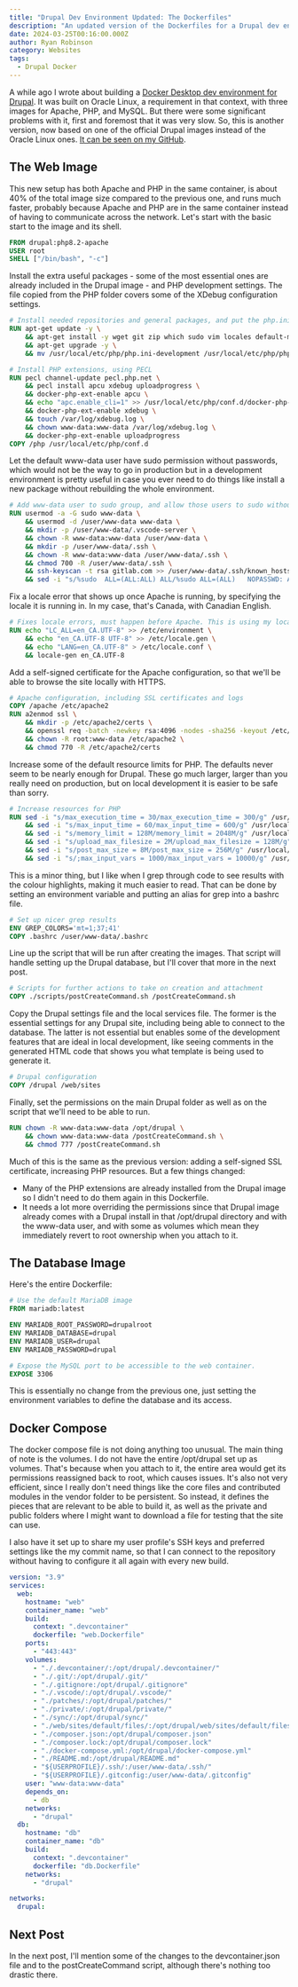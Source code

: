 ```yaml
---
title: "Drupal Dev Environment Updated: The Dockerfiles"
description: "An updated version of the Dockerfiles for a Drupal dev environment."
date: 2024-03-25T00:16:00.000Z
author: Ryan Robinson
category: Websites
tags:
  - Drupal Docker
---
```


A while ago I wrote about building a [Docker Desktop dev environment for Drupal](/tags/drupal-docker/). It was built on Oracle Linux, a requirement in that context, with three images for Apache, PHP, and MySQL. But there were some significant problems with it, first and foremost that it was very slow. So, this is another version, now based on one of the official Drupal images instead of the Oracle Linux ones. [It can be seen on my GitHub](https://github.com/ryan-l-robinson/Drupal-Devcontainer).

## The Web Image

This new setup has both Apache and PHP in the same container, is about 40% of the total image size compared to the previous one, and runs much faster, probably because Apache and PHP are in the same container instead of having to communicate across the network. Let's start with the basic start to the image and its shell.

```Dockerfile
FROM drupal:php8.2-apache
USER root
SHELL ["/bin/bash", "-c"]
```

Install the extra useful packages - some of the most essential ones are already included in the Drupal image - and PHP development settings. The file copied from the PHP folder covers some of the XDebug configuration settings.

```Dockerfile
# Install needed repositories and general packages, and put the php.ini in place
RUN apt-get update -y \
    && apt-get install -y wget git zip which sudo vim locales default-mysql-client docker nodejs npm \
    && apt-get upgrade -y \
    && mv /usr/local/etc/php/php.ini-development /usr/local/etc/php/php.ini

# Install PHP extensions, using PECL
RUN pecl channel-update pecl.php.net \
    && pecl install apcu xdebug uploadprogress \
    && docker-php-ext-enable apcu \
    && echo "apc.enable_cli=1" >> /usr/local/etc/php/conf.d/docker-php-ext-apcu.ini \
    && docker-php-ext-enable xdebug \
    && touch /var/log/xdebug.log \
    && chown www-data:www-data /var/log/xdebug.log \
    && docker-php-ext-enable uploadprogress
COPY /php /usr/local/etc/php/conf.d
```

Let the default www-data user have sudo permission without passwords, which would not be the way to go in production but in a development environment is pretty useful in case you ever need to do things like install a new package without rebuilding the whole environment.

```Dockerfile
# Add www-data user to sudo group, and allow those users to sudo without password
RUN usermod -a -G sudo www-data \
    && usermod -d /user/www-data www-data \
    && mkdir -p /user/www-data/.vscode-server \
    && chown -R www-data:www-data /user/www-data \
    && mkdir -p /user/www-data/.ssh \
    && chown -R www-data:www-data /user/www-data/.ssh \
    && chmod 700 -R /user/www-data/.ssh \
    && ssh-keyscan -t rsa gitlab.com >> /user/www-data/.ssh/known_hosts \
    && sed -i "s/%sudo	ALL=(ALL:ALL) ALL/%sudo	ALL=(ALL)	NOPASSWD: ALL/g" /etc/sudoers
```

Fix a locale error that shows up once Apache is running, by specifying the locale it is running in. In my case, that's Canada, with Canadian English.

```Dockerfile
# Fixes locale errors, must happen before Apache. This is using my locale of Canada
RUN echo "LC_ALL=en_CA.UTF-8" >> /etc/environment \
    && echo "en_CA.UTF-8 UTF-8" >> /etc/locale.gen \
    && echo "LANG=en_CA.UTF-8" > /etc/locale.conf \
    && locale-gen en_CA.UTF-8
```

Add a self-signed certificate for the Apache configuration, so that we'll be able to browse the site locally with HTTPS.

```Dockerfile
# Apache configuration, including SSL certificates and logs
COPY /apache /etc/apache2
RUN a2enmod ssl \
    && mkdir -p /etc/apache2/certs \
    && openssl req -batch -newkey rsa:4096 -nodes -sha256 -keyout /etc/apache2/certs/example.com.key -x509 -days 3650 -out /etc/apache2/certs/example.com.crt -config /etc/apache2/certs/openssl-config.txt \
    && chown -R root:www-data /etc/apache2 \
    && chmod 770 -R /etc/apache2/certs
```

Increase some of the default resource limits for PHP. The defaults never seem to be nearly enough for Drupal. These go much larger, larger than you really need on production, but on local development it is easier to be safe than sorry.

```Dockerfile
# Increase resources for PHP
RUN sed -i "s/max_execution_time = 30/max_execution_time = 300/g" /usr/local/etc/php/php.ini \
    && sed -i "s/max_input_time = 60/max_input_time = 600/g" /usr/local/etc/php/php.ini \
    && sed -i "s/memory_limit = 128M/memory_limit = 2048M/g" /usr/local/etc/php/php.ini \
    && sed -i "s/upload_max_filesize = 2M/upload_max_filesize = 128M/g" /usr/local/etc/php/php.ini \
    && sed -i "s/post_max_size = 8M/post_max_size = 256M/g" /usr/local/etc/php/php.ini \
    && sed -i "s/;max_input_vars = 1000/max_input_vars = 10000/g" /usr/local/etc/php/php.ini
```

This is a minor thing, but I like when I grep through code to see results with the colour highlights, making it much easier to read. That can be done by setting an environment variable and putting an alias for grep into a bashrc file.

```Dockerfile
# Set up nicer grep results
ENV GREP_COLORS='mt=1;37;41'
COPY .bashrc /user/www-data/.bashrc
```

Line up the script that will be run after creating the images. That script will handle setting up the Drupal database, but I'll cover that more in the next post.

```Dockerfile
# Scripts for further actions to take on creation and attachment
COPY ./scripts/postCreateCommand.sh /postCreateCommand.sh
```

Copy the Drupal settings file and the local services file. The former is the essential settings for any Drupal site, including being able to connect to the database. The latter is not essential but enables some of the development features that are ideal in local development, like seeing comments in the generated HTML code that shows you what template is being used to generate it.

```Dockerfile
# Drupal configuration
COPY /drupal /web/sites
```

Finally, set the permissions on the main Drupal folder as well as on the script that we'll need to be able to run.

```Dockerfile
RUN chown -R www-data:www-data /opt/drupal \
    && chown www-data:www-data /postCreateCommand.sh \
    && chmod 777 /postCreateCommand.sh
```

Much of this is the same as the previous version: adding a self-signed SSL certificate, increasing PHP resources. But a few things changed:

- Many of the PHP extensions are already installed from the Drupal image so I didn't need to do them again in this Dockerfile.
- It needs a lot more overriding the permissions since that Drupal image already comes with a Drupal install in that /opt/drupal directory and with the www-data user, and with some as volumes which mean they immediately revert to root ownership when you attach to it.

## The Database Image

Here's the entire Dockerfile:

```Dockerfile
# Use the default MariaDB image
FROM mariadb:latest

ENV MARIADB_ROOT_PASSWORD=drupalroot
ENV MARIADB_DATABASE=drupal
ENV MARIADB_USER=drupal
ENV MARIADB_PASSWORD=drupal

# Expose the MySQL port to be accessible to the web container.
EXPOSE 3306
```

This is essentially no change from the previous one, just setting the environment variables to define the database and its access.

## Docker Compose

The docker compose file is not doing anything too unusual. The main thing of note is the volumes. I do not have the entire /opt/drupal set up as volumes. That's because when you attach to it, the entire area would get its permissions reassigned back to root, which causes issues. It's also not very efficient, since I really don't need things like the core files and contributed modules in the vendor folder to be persistent. So instead, it defines the pieces that are relevant to be able to build it, as well as the private and public folders where I might want to download a file for testing that the site can use.

I also have it set up to share my user profile's SSH keys and preferred settings like the my commit name, so that I can connect to the repository without having to configure it all again with every new build.

```yml
version: "3.9"
services:
  web:
    hostname: "web"
    container_name: "web"
    build:
      context: ".devcontainer"
      dockerfile: "web.Dockerfile"
    ports:
      - "443:443"
    volumes:
      - "./.devcontainer/:/opt/drupal/.devcontainer/"
      - "./.git/:/opt/drupal/.git/"
      - "./.gitignore:/opt/drupal/.gitignore"
      - "./.vscode/:/opt/drupal/.vscode/"
      - "./patches/:/opt/drupal/patches/"
      - "./private/:/opt/drupal/private/"
      - "./sync/:/opt/drupal/sync/"
      - "./web/sites/default/files/:/opt/drupal/web/sites/default/files/"
      - "./composer.json:/opt/drupal/composer.json"
      - "./composer.lock:/opt/drupal/composer.lock"
      - "./docker-compose.yml:/opt/drupal/docker-compose.yml"
      - "./README.md:/opt/drupal/README.md"
      - "${USERPROFILE}/.ssh/:/user/www-data/.ssh/"
      - "${USERPROFILE}/.gitconfig:/user/www-data/.gitconfig"
    user: "www-data:www-data"
    depends_on:
      - db
    networks:
      - "drupal"
  db:
    hostname: "db"
    container_name: "db"
    build:
      context: ".devcontainer"
      dockerfile: "db.Dockerfile"
    networks:
      - "drupal"

networks:
  drupal:
```

## Next Post

In the next post, I'll mention some of the changes to the devcontainer.json file and to the postCreateCommand script, although there's nothing too drastic there.